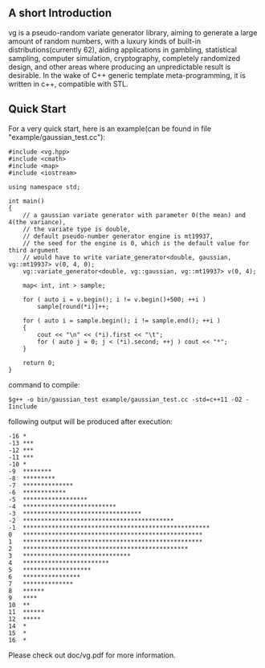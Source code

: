 ## A short Introduction
vg is a pseudo-random variate generator library, aiming to generate a large amount of random numbers, with a luxury kinds of built-in distributions(currently 62), aiding applications in gambling, statistical sampling, computer simulation, cryptography, completely randomized design, and other areas where producing an unpredictable result is desirable. In the wake of C++ generic template meta-programming, it is written in c++, compatible with STL.

## Quick Start
For a very quick start, here is an example(can be found in file "example/gaussian_test.cc"):

    #include <vg.hpp>
    #include <cmath>
    #include <map>
    #include <iostream>

    using namespace std;

    int main()
    {
        // a gaussian variate generator with parameter 0(the mean) and 4(the variance),
        // the variate type is double,
        // default pseudo-number generator engine is mt19937,
        // the seed for the engine is 0, which is the default value for third argument
        // would have to write variate_generator<double, gaussian, vg::mt19937> v(0, 4, 0);
        vg::variate_generator<double, vg::gaussian, vg::mt19937> v(0, 4);    

        map< int, int > sample;

        for ( auto i = v.begin(); i != v.begin()+500; ++i )
            sample[round(*i)]++;

        for ( auto i = sample.begin(); i != sample.end(); ++i )
        {
            cout << "\n" << (*i).first << "\t";
            for ( auto j = 0; j < (*i).second; ++j ) cout << "*";
        }

        return 0;
    }

command to compile:

    $g++ -o bin/gaussian_test example/gaussian_test.cc -std=c++11 -O2 -Iinclude

following output will be produced after execution:

    -16 *
    -13 ***
    -12 ***
    -11 ***
    -10 *
    -9  ********
    -8  *********
    -7  **************
    -6  ************
    -5  ******************
    -4  **************************
    -3  *********************************
    -2  ******************************************
    -1  ****************************************************
    0   **************************************************
    1   **************************************************
    2   **********************************************
    3   ******************************
    4   ************************
    5   *******************
    6   ****************
    7   **************
    8   ******
    9   ****
    10  **
    11  ******
    12  *****
    14  *
    15  *
    16  *

Please check out doc/vg.pdf for more information.

